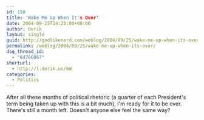 ```yaml
---
id: 150
title: 'Wake Me Up When It's Over'
date: 2004-09-25T14:25:00+00:00
author: Derik
layout: single
guid: http://godlikenerd.com/weblog/2004/09/25/wake-me-up-when-its-over/
permalink: /weblog/2004/09/25/wake-me-up-when-its-over/
dsq_thread_id:
  - "64766067"
shorturl:
  - http://l.derik.us/6W
categories:
  - Politics
---
```

After all these months of political rhetoric (a quarter of each President's term being taken up with this is a bit much), I'm ready for it to be over. There's still a month left. Doesn't anyone else feel the same way?